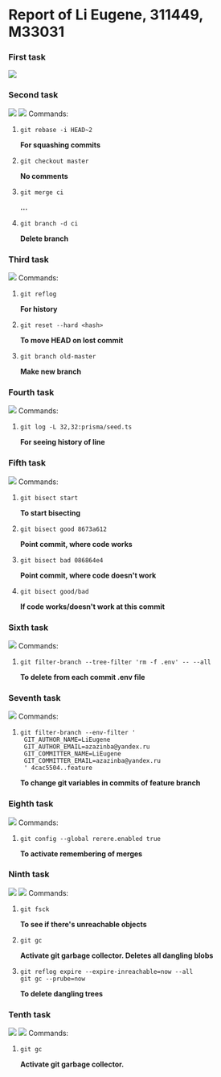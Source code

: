 <h1> Report of Li Eugene, 311449, M33031</h1>
<h3> First task </h3>
<image src="./docs/1.png" />

<h3> Second task </h3>
<image src="./docs/2.1.png" />
<image src="./docs/2.2.png" />
Commands:

1. ```
   git rebase -i HEAD~2 
   ```
   <b> For squashing commits </b>
2. ```
   git checkout master 
   ```
   <b> No comments </b>
3. ```
   git merge ci
   ```
   <b> ... </b>
4. ```
   git branch -d ci
   ```
   <b> Delete branch </b>

<h3> Third task </h3>
<image src="./docs/3.png" />
Commands:

1. ```
   git reflog
   ```
   <b> For history </b>
2. ```
   git reset --hard <hash>
   ```
   <b> To move HEAD on lost commit </b>
3. ```
   git branch old-master
   ```
   <b> Make new branch </b>

<h3> Fourth task </h3>
<image src="./docs/4.png" />
Commands:

1. ```
   git log -L 32,32:prisma/seed.ts
   ```
   <b> For seeing history of line </b>

<h3> Fifth task </h3>
<image src="./docs/5.png" />
Commands:

1. ```
   git bisect start
   ```
   <b> To start bisecting </b>
2. ```
   git bisect good 8673a612
   ```
   <b> Point commit, where code works </b>
3. ```
   git bisect bad 086864e4
   ```
   <b> Point commit, where code doesn't work </b>
4. ```
   git bisect good/bad
   ```
   <b> If code works/doesn't work at this commit </b>

<h3> Sixth task </h3>
<image src="./docs/6.png" />
Commands:

1. ```
   git filter-branch --tree-filter 'rm -f .env' -- --all
   ```
   <b> To delete from each commit .env file </b>

<h3> Seventh task </h3>
<image src="./docs/7.png" />
Commands:

1. ```
   git filter-branch --env-filter '
    GIT_AUTHOR_NAME=LiEugene
    GIT_AUTHOR_EMAIL=azazinba@yandex.ru
    GIT_COMMITTER_NAME=LiEugene
    GIT_COMMITTER_EMAIL=azazinba@yandex.ru
    ' 4cac5504..feature
   ```
   <b> To change git variables in commits of feature branch </b>

<h3> Eighth task </h3>
<image src="./docs/8.png" />
Commands:

1. ```
   git config --global rerere.enabled true
   ```
   <b> To activate remembering of merges </b>

<h3> Ninth task </h3>
<image src="./docs/9.1.png" />
<image src="./docs/9.2.png" />
Commands:

1. ```
   git fsck
   ```
   <b> To see if there's unreachable objects </b>
2. ```
   git gc
   ```
   <b> Activate git garbage collector. Deletes all dangling blobs </b>
3. ```
   git reflog expire --expire-inreachable=now --all
   git gc --prube=now
   ```
   <b> To delete dangling trees </b>

<h3> Tenth task </h3>
<image src="./docs/10.1.png" />
<image src="./docs/10.2.png" />
Commands:

1. ```
   git gc
   ```
   <b> Activate git garbage collector. </b>